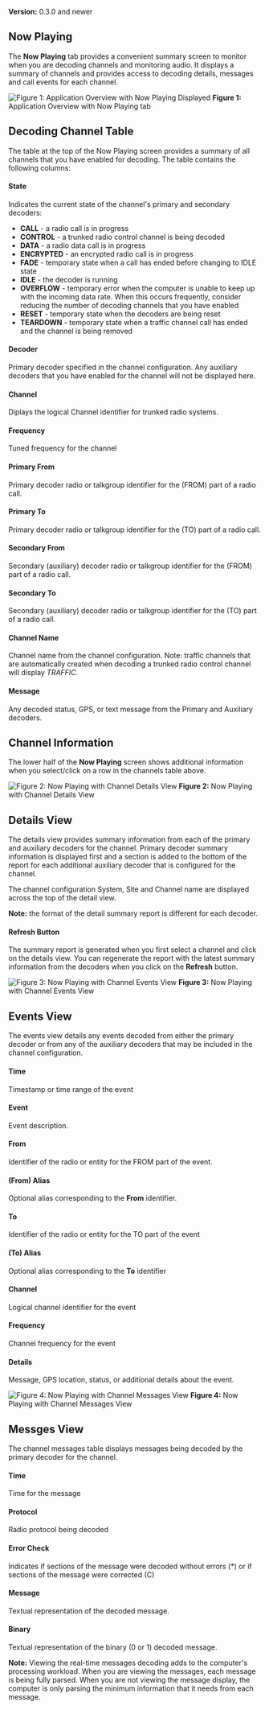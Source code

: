 **Version:** 0.3.0 and newer

Now Playing
---
The **Now Playing** tab provides a convenient summary screen to monitor when you
are decoding channels and monitoring audio.  It displays a summary of channels and
provides access to decoding details, messages and call events for each channel.

![Figure 1: Application Overview with Now Playing Displayed](images/ApplicationOverview_V0.3.0.png)
**Figure 1:** Application Overview with Now Playing tab

Decoding Channel Table
---
The table at the top of the Now Playing screen provides a summary of all channels that you have 
enabled for decoding.  The table contains the following columns:

#### State
Indicates the current state of the channel's primary and secondary decoders:
* **CALL** - a radio call is in progress
* **CONTROL** - a trunked radio control channel is being decoded
* **DATA** - a radio data call is in progress
* **ENCRYPTED** - an encrypted radio call is in progress
* **FADE** - temporary state when a call has ended before changing to IDLE state
* **IDLE** - the decoder is running
* **OVERFLOW** - temporary error when the computer is unable to keep up with the incoming 
data rate.  When this occurs frequently, consider reducing the number of decoding channels
that you have enabled
* **RESET** - temporary state when the decoders are being reset
* **TEARDOWN** - temporary state when a traffic channel call has ended and the channel is 
being removed

#### Decoder
Primary decoder specified in the channel configuration.  Any auxiliary decoders that you have enabled
for the channel will not be displayed here.

#### Channel
Diplays the logical Channel identifier for trunked radio systems.

#### Frequency
Tuned frequency for the channel

#### Primary From
Primary decoder radio or talkgroup identifier for the (FROM) part of a radio call.

#### Primary To
Primary decoder radio or talkgroup identifier for the (TO) part of a radio call.

#### Secondary From
Secondary (auxiliary) decoder radio or talkgroup identifier for the (FROM) part of a radio call.

#### Secondary To
Secondary (auxiliary) decoder radio or talkgroup identifier for the (TO) part of a radio call.

#### Channel Name
Channel name from the channel configuration.  Note: traffic channels that are automatically created
when decoding a trunked radio control channel will display _TRAFFIC_.

#### Message
Any decoded status, GPS, or text message from the Primary and Auxiliary decoders.

Channel Information
---
The lower half of the **Now Playing** screen shows additional information when you select/click on a 
row in the channels table above.

![Figure 2: Now Playing with Channel Details View](images/NowPlayingDetailsView_V0.3.0.png)
**Figure 2:** Now Playing with Channel Details View

Details View
---
The details view provides summary information from each of the primary and auxiliary decoders
for the channel.  Primary decoder summary information is displayed first and a section is added
to the bottom of the report for each additional auxiliary decoder that is configured for the
channel.

The channel configuration System, Site and Channel name are displayed across the top of the 
detail view.

**Note:** the format of the detail summary report is different for each decoder.

#### Refresh Button
The summary report is generated when you first select a channel and click on the details view.
You can regenerate the report with the latest summary information from the decoders when you
click on the **Refresh** button.

![Figure 3: Now Playing with Channel Events View](images/NowPlayingEventsView_V0.3.0.png)
**Figure 3:** Now Playing with Channel Events View

Events View
---
The events view details any events decoded from either the primary decoder or from any of the
auxiliary decoders that may be included in the channel configuration.

#### Time
Timestamp or time range of the event

#### Event
Event description.  

#### From
Identifier of the radio or entity for the FROM part of the event.

#### (From) Alias
Optional alias corresponding to the **From** identifier.

#### To
Identifier of the radio or entity for the TO part of the event

#### (To) Alias
Optional alias corresponding to the **To** identifier

#### Channel
Logical channel identifier for the event

#### Frequency
Channel frequency for the event

#### Details
Message, GPS location, status, or additional details about the event.

![Figure 4: Now Playing with Channel Messages View](images/NowPlayingMessagesView_V0.3.0.png)
**Figure 4:** Now Playing with Channel Messages View

Messges View
---
The channel messages table displays messages being decoded by the primary decoder for the
channel.

#### Time
Time for the message

#### Protocol
Radio protocol being decoded

#### Error Check
Indicates if sections of the message were decoded without errors (*) or if sections of the 
message were corrected (C)

#### Message
Textual representation of the decoded message.

#### Binary
Textual representation of the binary (0 or 1) decoded message.

**Note:**
Viewing the real-time messages decoding adds to the computer's processing workload.  When you 
are viewing the messages, each message is being fully parsed.  When you are not viewing the
message display, the computer is only parsing the minimum information that it needs from 
each message.